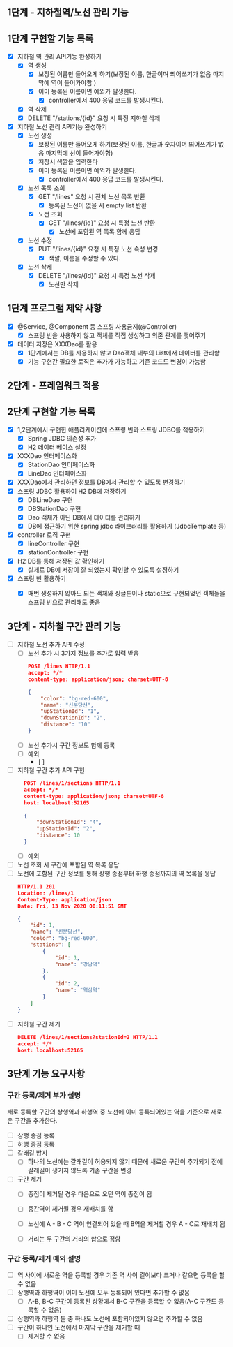 ## 1단계 - 지하철역/노선 관리 기능
## 1단계 구현할 기능 목록 
- [x] 지하철 역 관리 API기능 완성하기
    - [x] 역 생성
      - [x] 보장된 이름만 들어오게 하기(보장된 이름, 한글이며 띄어쓰기가 없음 마지막에 역이 들어가야함 )
      - [x] 이미 등록된 이름이면 예외가 발생한다.
        - [x] controller에서 400 응답 코드를 발생시킨다.
    - [x] 역 삭제
     - [x] DELETE "/stations/{id}" 요청 시 특정 지하철 삭제
- [x] 지하철 노선 관리 API기능 완성하기
  - [x] 노선 생성
    - [x] 보장된 이름만 들어오게 하기(보장된 이름, 한글과 숫자이며 띄어쓰기가 없음 마지막에 선이 들어가야함)
    - [x] 저장시 색깔을 입력한다 
    - [x] 이미 등록된 이름이면 예외가 발생한다. 
        - [x] controller에서 400 응답 코드를 발생시킨다.
  - [x] 노선 목록 조회
    - [x] GET "/lines" 요청 시 전체 노선 목록 반환 
        - [x] 등록된 노선이 없을 시 empty list 반환 
    - [x] 노선 조회
      - [x] GET "/lines/{id}" 요청 시 특정 노선 반환
        - [x] 노선에 포함된 역 목록 함께 응답 
  - [x] 노선 수정 
      - [x] PUT "/lines/{id}" 요청 시 특정 노선 속성 변경
        - [x] 색깔, 이름을 수정할 수 있다.
  - [x] 노선 삭제
      - [x] DELETE "/lines/{id}" 요청 시 특정 노선 삭제
        - [x] 노선만 삭제 
  
## 1단계 프로그램 제약 사항 
- [x] @Service, @Component 등 스프링 사용금지(@Controller)
  - [x] 스프링 빈을 사용하지 않고 객체를 직접 생성하고 의존 관계를 맺어주기
- [x] 데이터 저장은 XXXDao를 활용
  - [x] 1단계에서는 DB를 사용하지 않고 Dao객체 내부의 List에서 데이터를 관리함
  - [x] 기능 구현간 필요한 로직은 추가가 가능하고 기존 코드도 변경이 가능함 

## 2단계 - 프레임워크 적용
## 2단계 구현할 기능 목록  
- [x] 1,2단계에서 구현한 애플리케이션에 스프링 빈과 스프링 JDBC를 적용하기
  - [x] Spring JDBC 의존성 추가 
  - [x] H2 데이터 베이스 설정 
- [x] XXXDao 인터페이스화
    - [x] StationDao 인터페이스화
    - [x] LineDao 인터페이스화
- [x] XXXDao에서 관리하던 정보를 DB에서 관리할 수 있도록 변경하기
- [x] 스프링 JDBC 활용하여 H2 DB에 저장하기
  - [x] DBLineDao 구현
  - [x] DBStationDao 구현
  - [x] Dao 객체가 아닌 DB에서 데이터를 관리하기
  - [x] DB에 접근하기 위한 spring jdbc 라이브러리를 활용하기 (JdbcTemplate 등)
- [x] controller 로직 구현
  - [x] lineController 구현
  - [x] stationController 구현
- [x] H2 DB를 통해 저장된 값 확인하기
  - [x] 실제로 DB에 저장이 잘 되었는지 확인할 수 있도록 설정하기
- [x] 스프링 빈 활용하기
  - [x] 매번 생성하지 않아도 되는 객체와 싱글톤이나 static으로 구현되었던 객체들을 스프링 빈으로 관리해도 좋음
  

## 3단계 - 지하철 구간 관리 기능 
- [ ] 지하철 노선 추가 API 수정
  - [ ] 노선 추가 시 3가지 정보를 추가로 입력 받음
    ```json
    POST /lines HTTP/1.1
    accept: */*
    content-type: application/json; charset=UTF-8
    
    {
        "color": "bg-red-600",
        "name": "신분당선",
        "upStationId": "1",
        "downStationId": "2",
        "distance": "10"
    }
    ```
  - [ ] 노선 추가시 구간 정보도 함께 등록
  - [ ] 예외
    - [ ] 
- [ ] 지하철 구간 추가 API 구현
  ```json
    POST /lines/1/sections HTTP/1.1
    accept: */*
    content-type: application/json; charset=UTF-8
    host: localhost:52165
    
    {
        "downStationId": "4",
        "upStationId": "2",
        "distance": 10
    }
    ```
  - [ ] 예외
- [ ] 노선 조회 시 구간에 포함된 역 목록 응답
- [ ] 노선에 포함된 구간 정보를 통해 상행 종점부터 하행 종점까지의 역 목록을 응답
    ```json
    HTTP/1.1 201 
    Location: /lines/1
    Content-Type: application/json
    Date: Fri, 13 Nov 2020 00:11:51 GMT
    
    {
        "id": 1,
        "name": "신분당선",
        "color": "bg-red-600",
        "stations": [
            {
                "id": 1,
                "name": "강남역"
            },
            {
                "id": 2,
                "name": "역삼역"
            }
        ]
    }
    ```
- [ ] 지하철 구간 제거
    ```json
    DELETE /lines/1/sections?stationId=2 HTTP/1.1
    accept: */*
    host: localhost:52165
    ```
  
## 3단계 기능 요구사항
### 구간 등록/제거 부가 설명
새로 등록할 구간의 상행역과 하행역 중 노선에 이미 등록되어있는 역을 기준으로 새로운 구간을 추가한다.
- [ ] 상행 종점 등록
- [ ] 하행 종점 등록
- [ ] 갈래길 방지
  - [ ] 하나의 노선에는 갈래길이 허용되지 않기 때문에 새로운 구간이 추가되기 전에 갈래길이 생기지 않도록 기존 구간을 변경
- [ ] 구간 제거
  - [ ] 종점이 제거될 경우 다음으로 오던 역이 종점이 됨
  - [ ] 중간역이 제거될 경우 재배치를 함
  - [ ] 노선에 A - B - C 역이 연결되어 있을 때 B역을 제거할 경우 A - C로 재배치 됨
  - [ ] 거리는 두 구간의 거리의 합으로 정함


### 구간 등록/제거 예외 설명
- [ ] 역 사이에 새로운 역을 등록할 경우 기존 역 사이 길이보다 크거나 같으면 등록을 할 수 없음
- [ ] 상행역과 하행역이 이미 노선에 모두 등록되어 있다면 추가할 수 없음
    - [ ] A-B, B-C 구간이 등록된 상황에서 B-C 구간을 등록할 수 없음(A-C 구간도 등록할 수 없음)
- [ ] 상행역과 하행역 둘 중 하나도 노선에 포함되어있지 않으면 추가할 수 없음
- [ ] 구간이 하나인 노선에서 마지막 구간을 제거할 때
  - [ ] 제거할 수 없음